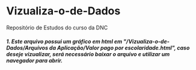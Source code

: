 # Vizualiza-o-de-Dados
Repositório de Estudos do curso da DNC


#####  1. Este arquivo possui um gráfico em html em "/Vizualiza-o-de-Dados/Arquivos da Aplicação/Valor pago por escolaridade.html", caso deseje vizualizar, será necessário baixar o arquivo e utilizar um navegador para abrir.
